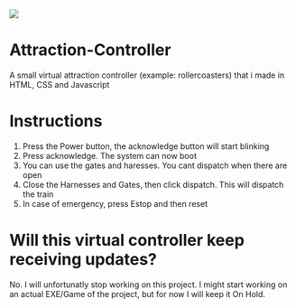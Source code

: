 <img src="https://primary.jwwb.nl/public/l/o/q/temp-tixxszvllhaqqpyikuaa/iqh6li/controller.png?enable-io=true&enable=upscale&width=980" />

# Attraction-Controller
A small virtual attraction controller (example: rollercoasters) that i made in HTML, CSS and Javascript

# Instructions
1. Press the Power button, the acknowledge button will start blinking
2. Press acknowledge. The system can now boot
3. You can use the gates and haresses. You cant dispatch when there are open
4. Close the Harnesses and Gates, then click dispatch. This will dispatch the train
5. In case of emergency, press Estop and then reset

# Will this virtual controller keep receiving updates?
No. I will unfortunatly stop working on this project. I might start working on an actual EXE/Game of the project, but for now I will keep it On Hold.
